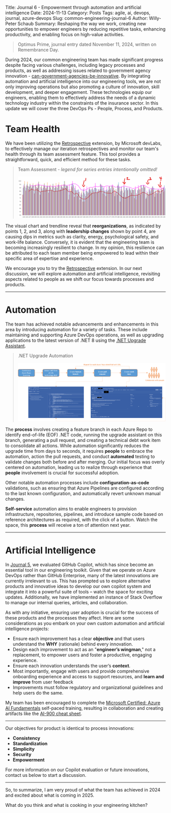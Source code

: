 Title: Journal 6 - Empowerment through automation and artificial intelligence
Date: 2024-11-13
Category: Posts
Tags: agile, ai, devops, journal, azure-devops
Slug: common-engineering-journal-6
Author: Willy-Peter Schaub
Summary: Reshaping the way we work, creating new opportunities to empower engineers by reducing repetitive tasks, enhancing productivity, and enabling focus on high-value activities.

> Optimus Prime, journal entry dated November 11, 2024, written on Remembrance Day.

During 2024, our common engineering team has made significant progress despite facing various challenges, including legacy processes and products, as well as addressing issues related to government agency innovation - [can-government-agencies-be-innovative](/can-government-agencies-be-innovative.html). By integrating automation and artificial intelligence into our engineering tools, we are not only improving operations but also promoting a culture of innovation, skill development, and deeper engagement. These technologies equip our engineers, enabling them to effectively address the needs of a dynamic technology industry within the constraints of the insurance sector. In this update we will cover the three DevOps Ps - People, Process, and Products.

# Team Health

We have been utilizing the [Retrospective](https://marketplace.visualstudio.com/items?itemName=ms-devlabs.team-retrospectives) extension, by Microsoft devLabs, to effectively manage our iteration retrospectives and monitor our team's health through its team assessment feature. This tool provides a straightforward, quick, and efficient method for these tasks. 

>
> Team Assessment - _legend for series entries intentionally omitted!_
>
> ![Team Assessment](../images/common-engineering-journal-6-1.png)
>

The visual chart and trendline reveal that **reorganizations**, as indicated by points 1, 2, and 3, along with **leadership changes** shown by point 4, are causing dips in metrics such as clarity, energy, psychological safety, and work-life balance. Conversely, it is evident that the engineering team is becoming increasingly resilient to change. In my opinion, this resilience can be attributed to each team member being empowered to lead within their specific area of expertise and experience.

We encourage you to try the [Retrospective](https://marketplace.visualstudio.com/items?itemName=ms-devlabs.team-retrospectives) extension. In our next discussion, we will explore automation and artificial intelligence, revisiting aspects related to people as we shift our focus towards processes and products.

---

# Automation

The team has achieved notable advancements and enhancements in this area by introducing automation for a variety of tasks. These include maintaining and supporting Azure DevOps operations, as well as upgrading applications to the latest version of .NET 8 using the [.NET Upgrade Assistant](  https://devblogs.microsoft.com/dotnet/upgrade-assistant-general-availability/).

>
> .NET Upgrade Automation
>
> ![Automation Flow](../images/common-engineering-journal-6-2.png)
>

The **process** involves creating a feature branch in each Azure Repo to identify end-of-life (EOF) .NET code, running the upgrade assistant on this branch, generating a pull request, and creating a technical debt work item to consolidate all actions. While automation significantly reduces the upgrade time from days to seconds, it requires **people** to embrace the automation, action the pull requests, and conduct **automated** testing to validate changes both before and after merging. Our initial focus was overly centered on automation, leading us to realize through experience that **people** involvement is crucial for successful adoption.

Other notable automation processes include **configuration-as-code** validations, such as ensuring that Azure Pipelines are configured according to the last known configuration, and automatically revert unknown manual changes. 

**Self-service** automation aims to enable engineers to provision infrastructure, repositories, pipelines, and introduce sample code based on reference architectures as required, with the click of a button. Watch the space, this **process** will receive a ton of attention next year.

---

# Artificial Intelligence

In [Journal 5](https://wsbctechnicalblog.github.io/common-engineering-journal-5.html), we evaluated GitHub Copilot, which has since become an essential tool in our engineering toolkit. Given that we operate on Azure DevOps rather than GitHub Enterprise, many of the latest innovations are currently irrelevant to us. This has prompted us to explore alternative products and innovative ideas to develop our own copilot system and integrate it into a powerful suite of tools – watch the space for exciting updates. Additionally, we have implemented an instance of Stack Overflow to manage our internal queries, articles, and collaboration.

As with any initiative, ensuring user adoption is crucial for the success of these products and the processes they affect. Here are some considerations as you embark on your own custom automation and artificial intelligence projects:

- Ensure each improvement has a clear **objective** and that users understand the **WHY** (rationale) behind every innovation.
- Design each improvement to act as an "**engineer’s wingman**," not a replacement, to empower users and foster a productive, engaging experience.
- Ensure each innovation understands the user’s **context**.
- Most importantly, engage with users and provide comprehensive onboarding experience and access to support resources, and **learn and improve** from user feedback
- Improvements must follow regulatory and organizational guidelines and help users do the same.

My team has been encouraged to complete the [Microsoft Certified: Azure AI Fundamentals](https://learn.microsoft.com/en-us/credentials/certifications/azure-ai-fundamentals/?practice-assessment-type=certification) self-paced training, resulting in collaboration and creating artifacts like the [AI-900 cheat sheet](/ai-fundamentals-ai900-poster.html).

---

Our objectives for product is identical to process innovations:
- **Consistency**
- **Standardization**
- **Simplicity**
- **Security**
- **Empowerment**

For more information on our Copilot evaluation or future innovations, contact us below to start a discussion.

---

So, to summarize, I am very proud of what the team has achieved in 2024 and excited about what is coming in 2025. 

What do you think and what is cooking in your engineering kitchen?
